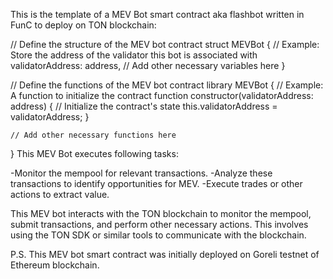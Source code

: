 This is the template of a MEV Bot smart contract aka flashbot written in FunC to deploy on TON blockchain: 

// Define the structure of the MEV bot contract
struct MEVBot {
    // Example: Store the address of the validator this bot is associated with
    validatorAddress: address,
    // Add other necessary variables here
}

// Define the functions of the MEV bot contract
library MEVBot {
    // Example: A function to initialize the contract
    function constructor(validatorAddress: address) {
        // Initialize the contract's state
        this.validatorAddress = validatorAddress;
    }

    // Add other necessary functions here
}
This MEV Bot executes following tasks: 

-Monitor the mempool for relevant transactions.
-Analyze these transactions to identify opportunities for MEV.
-Execute trades or other actions to extract value.

This MEV bot interacts with the TON blockchain to monitor the mempool, submit transactions, and perform other necessary actions. This involves using the TON SDK or similar tools to communicate with the blockchain.


P.S. This MEV bot smart contract was initially deployed on Goreli testnet of Ethereum blockchain. 
